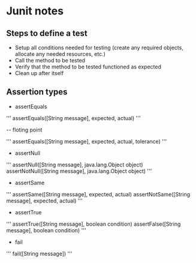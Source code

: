 # Junit notes

## Steps to define a test

- Setup all conditions needed for testing (create any required
objects, allocate any needed resources, etc.)
- Call the method to be tested
- Verify that the method to be tested functioned as expected
- Clean up after itself

## Assertion types

- assertEquals

'''
assertEquals([String message],
        expected,
        actual)
'''

-- floting point

'''
assertEquals([String message],
        expected,
        actual,
    tolerance)
'''

- assertNull

'''
assertNull([String message], java.lang.Object object)
assertNotNull([String message], java.lang.Object object)
'''

- assertSame

'''
assertSame([String message], expected, actual)
assertNotSame([String message], expected, actual)
'''

- assertTrue

'''
assertTrue([String message], boolean condition)
assertFalse([String message], boolean condition)
'''

- fail

'''
fail([String message])
'''
